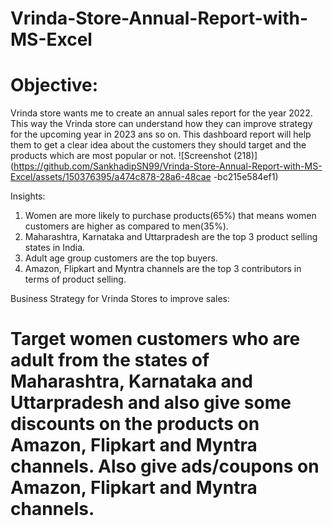 # Vrinda-Store-Annual-Report-with-MS-Excel
# Objective:
Vrinda store wants me to create an annual sales report for the year 2022. This way the Vrinda store can understand how they can improve strategy for the upcoming year in 2023 ans so on. This dashboard report will help them to get a clear idea about the customers they should target and the products which are most popular or not.
![Screenshot (218)](https://github.com/SankhadipSN99/Vrinda-Store-Annual-Report-with-MS-Excel/assets/150376395/a474c878-28a6-48cae -bc215e584ef1)

Insights:

1) Women are more likely to purchase products(65%) that means women customers are higher as compared to men(35%).
2) Maharashtra, Karnataka and Uttarpradesh are the top 3 product selling states in India.
3) Adult age group customers are the top buyers.
4) Amazon, Flipkart and Myntra channels are the top 3 contributors in terms of product selling.

Business Strategy for Vrinda Stores to improve sales:

# Target women customers who are adult from the states of Maharashtra, Karnataka and Uttarpradesh and also give some discounts on the products on Amazon, Flipkart and Myntra channels. Also give ads/coupons on Amazon, Flipkart and Myntra channels.


